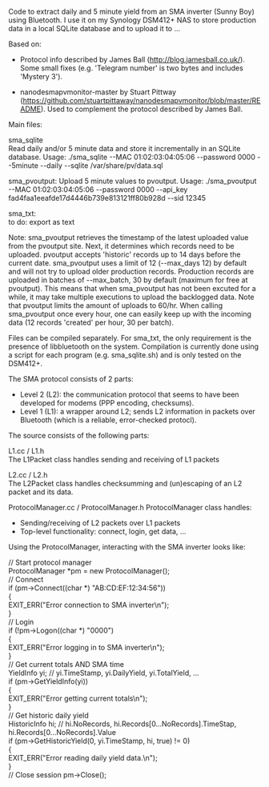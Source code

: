 Code to extract daily and 5 minute yield from an SMA inverter (Sunny Boy) using 
Bluetooth. I use it on my Synology DSM412+ NAS to store production data in a 
local SQLite database and to upload it to ...

Based on:

- Protocol info described by James Ball (http://blog.jamesball.co.uk/). Some
small fixes (e.g. 'Telegram number' is two bytes and includes 'Mystery 3').

- nanodesmapvmonitor-master by Stuart Pittway (https://github.com/stuartpittaway/nanodesmapvmonitor/blob/master/README).
Used to complement the protocol described by James Ball.

Main files:

sma_sqlite    
Read daily and/or 5 minute data and store it incrementally in an SQLite database. Usage:
./sma_sqlite --MAC 01:02:03:04:05:06 --password 0000 --5minute --daily --sqlite /var/share/pv/data.sql

sma_pvoutput:
Upload 5 minute values to pvoutput. Usage:
 ./sma_pvoutput --MAC 01:02:03:04:05:06 --password 0000 --api_key fad4faa1eeafde17d4446b739e813121ff80b928d --sid 12345

sma_txt:       
to do: export as text

Note: sma_pvoutput retrieves the timestamp of the latest uploaded value from the
pvoutput site. Next, it determines which records need to be uploaded. pvoutput
accepts 'historic' records up to 14 days before the current date. sma_pvoutput
uses a limit of 12 (--max_days 12) by default and will not try to upload older
production records. Production records are uploaded in batches of --max_batch,
30 by default (maximum for free at pvoutput). This means that when sma_pvoutput
has not been excuted for a while, it may take multiple executions to upload
the backlogged data. Note that pvoutput limits the amount of uploads to 60/hr.
When calling sma_pvoutput once every hour, one can easily keep up with the
incoming data (12 records 'created' per hour, 30 per batch).  

Files can be compiled separately. For sma_txt, the only requirement is the
presence of libbluetooth on the system. Compilation is currently done using a
script for each program (e.g. sma_sqlite.sh) and is only tested on the DSM412+.              

The SMA protocol consists of 2 parts:

- Level 2 (L2): the communication protocol that seems to have been developed
for modems (PPP encoding, checksums).
- Level 1 (L1): a wrapper around L2; sends L2 information in packets over
Bluetooth (which is a reliable, error-checked protocl).

The source consists of the following parts:

L1.cc / L1.h    
The L1Packet class handles sending and receiving of L1 packets
 
L2.cc / L2.h    
The L2Packet class handles checksumming and (un)escaping of an L2 packet and its data.         

ProtocolManager.cc / ProtocolManager.h
ProtocolManager class handles:
  - Sending/receiving of L2 packets over L1 packets
  - Top-level functionality: connect, login, get data, ...
                
Using the ProtocolManager, interacting with the SMA inverter looks like:

// Start protocol manager    
ProtocolManager *pm = new ProtocolManager();<BR>
// Connect<BR>
if (pm->Connect((char *) "AB:CD:EF:12:34:56"))<BR>
{<BR>
  EXIT_ERR("Error connection to SMA inverter\n");      
}     
// Login<BR> 
if (!pm->Logon((char *) "0000")<BR>
{<BR>
  EXIT_ERR("Error logging in to SMA inverter\n");<BR>
}<BR>
// Get current totals AND SMA time<BR>
YieldInfo yi;   // yi.TimeStamp, yi.DailyYield, yi.TotalYield, ...<BR>
if (pm->GetYieldInfo(yi))<BR>
{<BR>
  EXIT_ERR("Error getting current totals\n");<BR>
}                    
// Get historic daily yield<BR>
HistoricInfo hi; // hi.NoRecords, hi.Records[0...NoRecords].TimeStap, hi.Records[0...NoRecords].Value    
if (pm->GetHistoricYield(0, yi.TimeStamp, hi, true) != 0)<BR>
{<BR>
  EXIT_ERR("Error reading daily yield data.\n");<BR>
}<BR>
// Close session
pm->Close();   